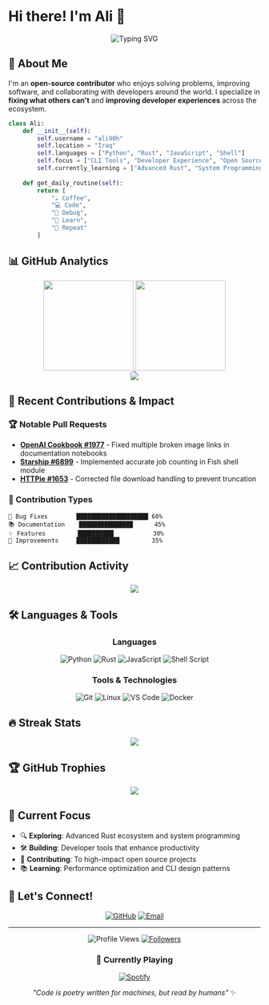 # Hi there! I'm Ali 👋

<div align="center">
  
![Typing SVG](https://readme-typing-svg.herokuapp.com/?lines=Open+Source+Contributor;Problem+Solver;Developer+Tools+Enthusiast;Always+Learning+New+Things&font=Fira%20Code&center=true&width=380&height=50&duration=4000&pause=1000)

</div>

## 🚀 About Me

I'm an **open-source contributor** who enjoys solving problems, improving software, and collaborating with developers around the world. I specialize in **fixing what others can't** and **improving developer experiences** across the ecosystem.

```python
class Ali:
    def __init__(self):
        self.username = "ali90h"
        self.location = "Iraq"
        self.languages = ["Python", "Rust", "JavaScript", "Shell"]
        self.focus = ["CLI Tools", "Developer Experience", "Open Source"]
        self.currently_learning = ["Advanced Rust", "System Programming"]
    
    def get_daily_routine(self):
        return [
            "☕ Coffee",
            "💻 Code", 
            "🐛 Debug",
            "📖 Learn",
            "🔄 Repeat"
        ]
```

## 📊 GitHub Analytics

<div align="center">
<a href="https://github.com/ali90h">
  <img height="180em" src="https://github-readme-stats-sigma-five.vercel.app/api?username=ali90h&show_icons=true&theme=react&include_all_commits=true&count_private=true"/>
  <img height="180em" src="https://github-readme-stats-sigma-five.vercel.app/api/top-langs/?username=ali90h&layout=compact&langs_count=8&theme=react"/>
</a>
</div>

<div align="center">
  <img src="https://github-readme-streak-stats.herokuapp.com/?user=ali90h&theme=react&hide_border=false" />
</div>

## 🎯 Recent Contributions & Impact

### 🏆 Notable Pull Requests
- **[OpenAI Cookbook #1977](https://github.com/openai/openai-cookbook/pull/1977)** - Fixed multiple broken image links in documentation notebooks
- **[Starship #6899](https://github.com/starship/starship/pull/6899)** - Implemented accurate job counting in Fish shell module  
- **[HTTPie #1653](https://github.com/httpie/cli/pull/1653)** - Corrected file download handling to prevent truncation

### 💼 Contribution Types
```text
🐛 Bug Fixes        ████████████████████ 60%
📚 Documentation    ███████████████      45%
✨ Features         ██████████           30%
🔧 Improvements     ████████████         35%
```

## 📈 Contribution Activity

<!--START_SECTION:activity-->
<!--END_SECTION:activity-->

<div align="center">
  <img src="https://github-readme-activity-graph.vercel.app/graph?username=ali90h&bg_color=1a1b27&color=628fdb&line=628fdb&point=ffeb95&area=true&hide_border=true" />
</div>

## 🛠️ Languages & Tools

<div align="center">

### Languages
![Python](https://img.shields.io/badge/Python-3776AB?style=for-the-badge&logo=python&logoColor=white)
![Rust](https://img.shields.io/badge/Rust-000000?style=for-the-badge&logo=rust&logoColor=white)
![JavaScript](https://img.shields.io/badge/JavaScript-F7DF1E?style=for-the-badge&logo=javascript&logoColor=black)
![Shell Script](https://img.shields.io/badge/Shell_Script-121011?style=for-the-badge&logo=gnu-bash&logoColor=white)

### Tools & Technologies  
![Git](https://img.shields.io/badge/Git-F05032?style=for-the-badge&logo=git&logoColor=white)
![Linux](https://img.shields.io/badge/Linux-FCC624?style=for-the-badge&logo=linux&logoColor=black)
![VS Code](https://img.shields.io/badge/VS_Code-007ACC?style=for-the-badge&logo=visual-studio-code&logoColor=white)
![Docker](https://img.shields.io/badge/Docker-2496ED?style=for-the-badge&logo=docker&logoColor=white)

</div>

## 🔥 Streak Stats
<div align="center">
  <img src="https://github-profile-summary-cards.vercel.app/api/cards/profile-details?username=ali90h&theme=react" />
</div>

## 🏆 GitHub Trophies
<div align="center">
  <img src="https://github-profile-trophy.vercel.app/?username=ali90h&theme=radical&no-frame=false&no-bg=true&margin-w=4" />
</div>

## 🎯 Current Focus

- 🔍 **Exploring**: Advanced Rust ecosystem and system programming
- 🛠️ **Building**: Developer tools that enhance productivity  
- 🤝 **Contributing**: To high-impact open source projects
- 📚 **Learning**: Performance optimization and CLI design patterns

## 💬 Let's Connect!

<div align="center">

[![GitHub](https://img.shields.io/badge/GitHub-100000?style=for-the-badge&logo=github&logoColor=white)](https://github.com/ali90h)
[![Email](https://img.shields.io/badge/Email-D14836?style=for-the-badge&logo=gmail&logoColor=white)](mailto:your-email@example.com)

</div>

---

<div align="center">
  
![Profile Views](https://komarev.com/ghpvc/?username=ali90h&color=brightgreen&style=for-the-badge)
[![Followers](https://img.shields.io/github/followers/ali90h?style=for-the-badge&color=blue&labelColor=black)](https://github.com/ali90h?tab=followers)

### 🎵 Currently Playing
[![Spotify](https://github-readme-stats.vercel.app/api/spotify-now-playing/ali90h)](https://open.spotify.com/user/ali90h)

*"Code is poetry written for machines, but read by humans"* ✨

</div>

<!--
**Fun fact**: This README updates automatically! 
The stats refresh every time someone visits the profile.
-->
